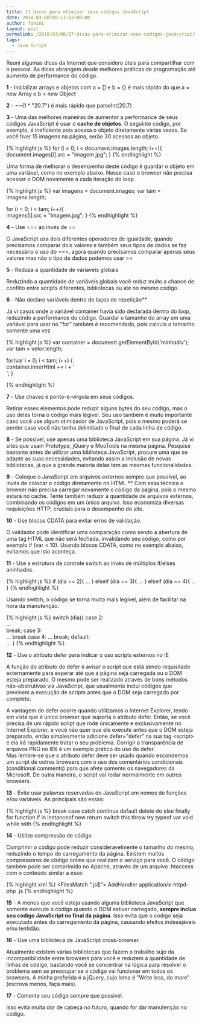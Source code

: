 ```yaml
---
title: 17 dicas para otimizar seus códigos JavaScript
date: 2010-03-08T09:11:12+00:00
author: fonini
layout: post
permalink: /2010/03/08/17-dicas-para-otimizar-seus-codigos-javascript/
tags:
  - Java Script
---
```

Reuni algumas dicas da Internet que considero úteis para compartilhar com o pessoal. As dicas abrangem desde melhores práticas de programação até aumento de performance do código.

**1** - Inicializar arrays e objetos com a = [] e b = {} é mais rápido do que a = new Array e b = new Object

**2** - ~~(1  *  "20.7") é mais rápido que parseInt(20.7)

**3** - Uma das melhores maneiras de aumentar a performance de seus códigos JavaScript é usar o **cache de objetos**. O seguinte código, por exemplo, é ineficiente pois acessa o objeto diretamente várias vezes. Se você tiver 15 imagens na página, serão 30 acessos ao objeto.

{% highlight js %} 
for (i = 0; i < document.images.length; i++){
	document.images[i].src = "imagem.jpg";
} 
{% endhighlight %}
  
Uma forma de melhorar o desempenho deste código é guardar o objeto em uma variável, como no exemplo abaixo. Nesse caso o browser não precisa acessar o DOM novamente a cada iteração do loop.

{% highlight js %}
var imagens = document.images;
var tam = imagens.length;

for (i = 0; i < tam; i++){	  
	imagens[i].src = "imagem.jpg";
}
{% endhighlight %}

**4** - Use === ao invés de ==

O JavaScript usa dois diferentes operadores de igualdade, quando precisamos comparar dois valores e também seus tipos de dados se faz necessário o uso do ===, agora quando precisamos comparar apenas seus valores mas não o tipo de dados podemos usar ==

**5** - Reduza a quantidade de váriaveis globais

Reduzindo a quantidade de variáveis globais você reduz muito a chance de conflito entre scripts diferentes, bibliotecas ou até no mesmo código.

**6** - Não declare variáveis dentro de laços de repetição**
  
Já vi casos onde a variável container havia sido declarada dentro do loop, reduzindo a performance do código. Guardar o tamanho do array em uma variável para usar no "for" também é recomendado, pois calcula o tamanho somente uma vez

{% highlight js %}
var container = document.getElementById('minhadiv');
var tam = vetor.length;

for(var i = 0; i < tam; i++) {	  
	container.innerHtml += i + '<br />';
}
  
{% endhighlight %}

**7** - Use chaves e ponto-e-vírgula em seus códigos.
  
Retirar esses elementos pode reduzir alguns bytes do seu código, mas o uso deles torna o código mais legível. Seu uso também é muito importante caso você use algum otimizador de JavaScript, pois o mesmo poderá se perder caso você não tenha delimitado o final de cada linha de código.

**8** - Se possível, use apenas uma biblioteca JavaScript em sua página.
Já vi sites que usam Prototype, jQuery e MooTools na mesma página. Pesquise bastante antes de utilizar uma biblioteca JavaScript, procure uma que se adapte as suas necessidades, evitando assim a inclusão de novas bibliotecas, já que a grande maioria delas tem as mesmas funcionalidades.

**9** - Coloque o JavaScript em arquivos externos sempre que possível, ao invés de colocar o código diretamente no HTML.** Com essa técnica o browser não precisa carregar novamente o código da página, pois o mesmo estará no cache. Tente também reduzir a quantidade de arquivos externos, combinando os códigos em um único arquivo. Isso economiza diversas requisições HTTP, cruciais para o desempenho do site.

**10** - Use blocos CDATA para evitar erros de validação.
  
O validador pode identificar uma comparação como sendo a abertura de uma tag HTML que não será fechada, invalidando seu código, como por exemplo if (var < 10). Usando blocos CDATA, como no exemplo abaixo, evitamos que isto aconteça.</p> 

**11** - Use a estrutura de controle switch ao invés de múltiplos if/elses aninhados.

{% highlight js %}
if (dia == 2){
	...
}
elseif (dia == 3){ 
	...
}
elseif (dia == 4){ 
	...
}
{% endhighlight %}
  
Usando switch, o código se torna muito mais legível, além de facilitar na hora da manutenção.

{% highlight js %}
switch (dia){
	case 2:	  
		...  
		break;
	case 3:	  
		...
		break
	case 4:
		...
		break;
	default:	  
		...
}
{% endhighlight %}

**12** - Use o atributo defer para indicar o uso scripts externos no IE
  
A função do atributo do defer é avisar o script que está sendo requisitado externamente para esperar até que a página seja carregada ou o DOM esteja preparado. O mesmo pode ser realizado através de bons métodos não-obstrutivos via JavaScript, que usualmente inclui códigos que previnem a execução de scripts antes que o DOM seja carregado por completo.
  
A vantagem do defer ocorre quando utilizamos o Internet Explorer, tendo em vista que é único browser que suporta o atributo defer. Então, se você precisa de um rápido script que rode únicamente e exclusivamente no Internet Explorer, e você não quer que ele execute antes que o DOM esteja preparado, então simplesmente adicione defer="defer" na sua tag &lt;script&gt; e ela irá rapidamente tratar o seu problema. Corrigir a transparência de arquivos PNG no IE6 é um exemplo prático do uso do defer.  
Mas lembre-se que o atributo defer deve ser usado quando escondemos um script de outros browsers com o uso dos comentários condicionais (conditional comments) para que afete somente os navegadores da Microsoft. De outra maneira, o script vai rodar normalmente em outros browsers.

**13** - Evite usar palavras reservadas do JavaScript em nomes de funções e/ou variáveis. As principais são essas:

{% highlight js %}
break
case
catch
continue
default
delete
do
else
finally
for
function
if
in
instanceof
new
return
switch
this
throw
try
typeof
var
void
while
with
{% endhighlight %}

**14** - Utilize compressão de código

Comprimir o código pode reduzir consideravelmente o tamanho do mesmo, reduzindo o tempo de carregamento da página. Existem muitos compressores de código online que realizam o serviço para você. O código também pode ser comprimido no Apache, através de um arquivo .htaccess com o conteúdo similar a esse:

{% highlight xml %}
<FilesMatch ".js$">
	AddHandler application/x-httpd-php .js
</FilesMatch>
{% endhighlight %}

**15** - A menos que você esteja usando alguma biblioteca JavaScript que somente execute o código quando o DOM estiver carregado, **sempre inclua seu código JavaScript no final da página**. Isso evita que o código seja executado antes do carregamento da página, causando efeitos indesejáveis e/ou lentidão.

**16** - Use uma biblioteca de JavaScript cross-browser.
  
Atualmente existem várias bibliotecas que fazem o trabalho sujo da incompatibilidade entre browsers para você e reduzem a quantidade de linhas de código, bastando você se concentrar na lógica para resolver o problema sem se preocupar se o código vai funcionar em todos os browsers. A minha preferida é a jQuery, cujo lema é "Write less, do more" (escreva menos, faça mais).

**17** - Comente seu código sempre que possível.
  
Isso evita muita dor de cabeça no futuro, quando for dar manutenção no código.